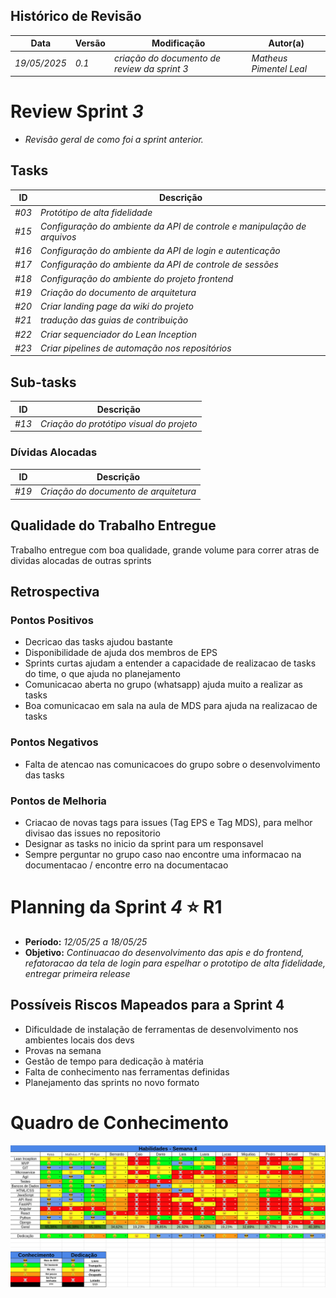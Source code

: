 
## Histórico de Revisão
| Data         | Versão | Modificação                                  | Autor(a)                |
| ------------ | ------ | -------------------------------------------- | ----------------------- |
| _19/05/2025_ | _0.1_  | _criação do documento de review da sprint 3_ | _Matheus Pimentel Leal_ |

# Review Sprint _3_
- _Revisão geral de como foi a sprint anterior._

## Tasks
| ID    | Descrição                                                               |
| ----- | ----------------------------------------------------------------------- |
| _#03_ | _Protótipo de alta fidelidade_                                          |
| _#15_ | _Configuração do ambiente da API de controle e manipulação de arquivos_ |
| _#16_ | _Configuração do ambiente da API de login e autenticação_               |
| _#17_ | _Configuração do ambiente da API de controle de sessões_                |
| _#18_ | _Configuração do ambiente do projeto frontend_                          |
| _#19_ | _Criação do documento de arquitetura_                                   |
| _#20_ | _Criar landing page da wiki do projeto_                                 |
| _#21_ | _tradução das guias de contribuição_                                    |
| _#22_ | _Criar sequenciador do Lean Inception_                                  |
| _#23_ | _Criar pipelines de automação nos repositórios_                         |

## Sub-tasks
| ID    | Descrição                                |
| ----- | ---------------------------------------- |
| _#13_ | _Criação do protótipo visual do projeto_ |

### Dívidas Alocadas
| ID    | Descrição                             |
| ----- | ------------------------------------- |
| _#19_ | _Criação do documento de arquitetura_ |

## Qualidade do Trabalho Entregue
Trabalho entregue com boa qualidade, grande volume para correr atras de dividas alocadas de outras sprints

## Retrospectiva
[//]:<> (Adicionar) 
### Pontos Positivos
- Decricao das tasks ajudou bastante
- Disponibilidade de ajuda dos membros de EPS
- Sprints curtas ajudam a entender a capacidade de realizacao de tasks do time, o que ajuda no planejamento
- Comunicacao aberta no grupo (whatsapp) ajuda muito a realizar as tasks
- Boa comunicacao em sala na aula de MDS para ajuda na realizacao de tasks

### Pontos Negativos
- Falta de atencao nas comunicacoes do grupo sobre o desenvolvimento das tasks

### Pontos de Melhoria
- Criacao de novas tags para issues (Tag EPS e Tag MDS), para melhor divisao das issues no repositorio
- Designar as tasks no inicio da sprint para um responsavel
- Sempre perguntar no grupo caso nao encontre uma informacao na documentacao / encontre erro na documentacao

# Planning da Sprint _4_ ⭐ R1
- **Período:** _12/05/25 a 18/05/25_
- **Objetivo:** _Continuacao do desenvolvimento das apis e do frontend, refatoracao da tela de login para espelhar o prototipo de alta fidelidade, entregar primeira release_

## Possíveis Riscos Mapeados para a Sprint 4
- Dificuldade de instalação de ferramentas de desenvolvimento nos ambientes locais dos devs
- Provas na semana
- Gestão de tempo para dedicação à matéria
- Falta de conhecimento nas ferramentas definidas
- Planejamento das sprints no novo formato

# Quadro de Conhecimento
[//]: <> (Anexar aqui o quadro de conhecimento atualizado e remover o comentário)
![Quadro de conhecimento](./assets/quadro-conhecimento-sprint4.png)
